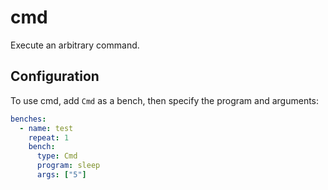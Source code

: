 # cmd
Execute an arbitrary command.

## Configuration
To use cmd, add `Cmd` as a bench, then specify the program and arguments:
```yaml
benches:
  - name: test
    repeat: 1
    bench:
      type: Cmd
      program: sleep
      args: ["5"]
```
